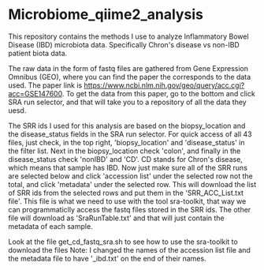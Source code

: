 # Microbiome_qiime2_analysis
This repository contains the methods I use to analyze Inflammatory Bowel Disease (IBD) microbiota data. Specifically Chron's disease vs non-IBD patient biota data. 

The raw data in the form of fastq files are gathered from Gene Expression Omnibus (GEO), where you can find the paper the corresponds to the data used. 
The paper link is https://www.ncbi.nlm.nih.gov/geo/query/acc.cgi?acc=GSE147600.
To get the data from this paper, go to the bottom and click SRA run selector, and that will take you to a repository of all the data they uesd.

The SRR ids I used for this analysis are based on the biopsy_location and the disease_status fields in the SRA run selector. 
For quick access of all 43 files, just check, in the top right, 'biopsy_location' and 'disease_status' in the filter list. Next in the biopsy_location check 'colon', and finally in the disease_status check 'nonIBD' and 'CD'. CD stands for Chron's disease, which means that sample has IBD.
Now just make sure all of the SRR runs are selected below and click 'accession list' under the selected row not the total, and click 'metadata' under the selected row. This will download the list of SRR ids from the selected rows and put them in the 'SRR_ACC_List.txt file'. This file is what we need to use with the tool sra-toolkit, that way we can programmaticlly access the fastq files stored in the SRR ids. The other file will download as 'SraRunTable.txt' and that will just contain the metadata of each sample.

Look at the file get_cd_fastq_sra.sh to see how to use the sra-toolkit to download the files
Note: I changed the names of the accession list file and the metadata file to have '_ibd.txt' on the end of their names.
